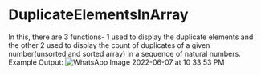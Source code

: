 # DuplicateElementsInArray
In this, there are 3 functions- 1 used to display the duplicate elements and the other 2 used to display the count of duplicates of a given number(unsorted and sorted array) in a sequence of natural numbers.
Example Output:
![WhatsApp Image 2022-06-07 at 10 33 53 PM](https://user-images.githubusercontent.com/43962969/172441128-bece802e-3df2-45b7-ba00-7df981d85ad6.jpeg)
